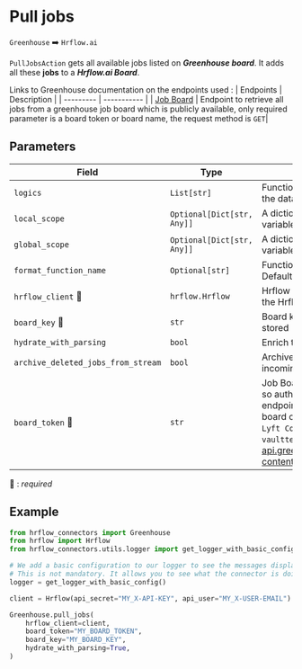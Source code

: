 # Pull jobs
`Greenhouse` :arrow_right: `Hrflow.ai`

`PullJobsAction` gets all available jobs listed on ***Greenhouse board***. It adds all these **jobs** to a ***Hrflow.ai Board***.


Links to Greenhouse documentation on the endpoints used :
| Endpoints | Description |
| --------- | ----------- |
| [Job Board](https://developers.greenhouse.io/job-board.html) | Endpoint to retrieve all jobs from a greenhouse job board which is publicly available, only required parameter is a board token or board name, the request method is `GET`|

## Parameters

| Field | Type | Description |
| ----- | ---- | ----------- |
| `logics`  | `List[str]` | Function names to apply as filter before pushing the data. Default value : `[]`        |
| `local_scope`  | `Optional[Dict[str, Any]]` | A dictionary containing the current scope's local variables. Default value : `None`        |
| `global_scope`  | `Optional[Dict[str, Any]]` | A dictionary containing the current scope's global variables. Default value : `None`       |
| `format_function_name`  | `Optional[str]` | Function name to format job before pushing. Default value : `None`        |
| `hrflow_client` :red_circle: | `hrflow.Hrflow` | Hrflow client instance used to communicate with the Hrflow.ai API        |
| `board_key` :red_circle: | `str` | Board key where the jobs to be added will be stored        |
| `hydrate_with_parsing`  | `bool` | Enrich the job with parsing. Default value : `False`        |
| `archive_deleted_jobs_from_stream`  | `bool` | Archive Board jobs when they are no longer in the incoming job stream. Default value : `True`        |
| `board_token` :red_circle: | `str` |  Job Board data in `Greenhouse` is publicly available, so authentication is not required for any GET endpoints. `board_token` is the identifier of a given board on greenhouse, for example `lyft` for the `Lyft Company`, for testing use board_token = `vaulttec`. It is inserted in the url: "https://boards-api.greenhouse.io/v1/boards/{board_token}/jobs/?content=true"     |

:red_circle: : *required* 

## Example

```python
from hrflow_connectors import Greenhouse
from hrflow import Hrflow
from hrflow_connectors.utils.logger import get_logger_with_basic_config

# We add a basic configuration to our logger to see the messages displayed in the standard output
# This is not mandatory. It allows you to see what the connector is doing.
logger = get_logger_with_basic_config()

client = Hrflow(api_secret="MY_X-API-KEY", api_user="MY_X-USER-EMAIL")

Greenhouse.pull_jobs(
    hrflow_client=client,
    board_token="MY_BOARD_TOKEN",
    board_key="MY_BOARD_KEY",
    hydrate_with_parsing=True,
)
```